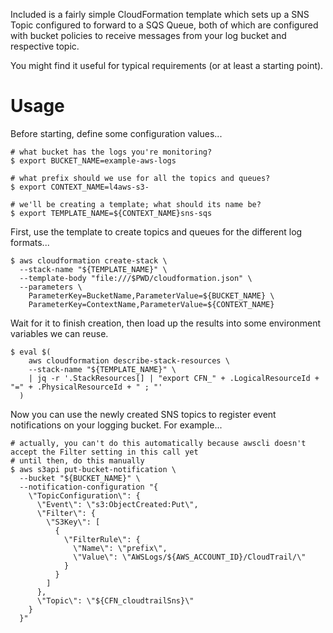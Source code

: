 Included is a fairly simple CloudFormation template which sets up a SNS Topic configured to forward to a SQS Queue, both of which are configured with bucket policies to receive messages from your log bucket and respective topic.

You might find it useful for typical requirements (or at least a starting point).


# Usage

Before starting, define some configuration values...

    # what bucket has the logs you're monitoring?
    $ export BUCKET_NAME=example-aws-logs
    
    # what prefix should we use for all the topics and queues?
    $ export CONTEXT_NAME=l4aws-s3-
    
    # we'll be creating a template; what should its name be?
    $ export TEMPLATE_NAME=${CONTEXT_NAME}sns-sqs
    
First, use the template to create topics and queues for the different log formats...

    $ aws cloudformation create-stack \
      --stack-name "${TEMPLATE_NAME}" \
      --template-body "file:///$PWD/cloudformation.json" \
      --parameters \
        ParameterKey=BucketName,ParameterValue=${BUCKET_NAME} \
        ParameterKey=ContextName,ParameterValue=${CONTEXT_NAME}

Wait for it to finish creation, then load up the results into some environment variables we can reuse.

    $ eval $(
        aws cloudformation describe-stack-resources \
        --stack-name "${TEMPLATE_NAME}" \
        | jq -r '.StackResources[] | "export CFN_" + .LogicalResourceId + "=" + .PhysicalResourceId + " ; "'
      )

Now you can use the newly created SNS topics to register event notifications on your logging bucket. For example...

    # actually, you can't do this automatically because awscli doesn't accept the Filter setting in this call yet
    # until then, do this manually
    $ aws s3api put-bucket-notification \
      --bucket "${BUCKET_NAME}" \
      --notification-configuration "{
        \"TopicConfiguration\": {
          \"Event\": \"s3:ObjectCreated:Put\",
          \"Filter\": {
            \"S3Key\": [
              {
                \"FilterRule\": {
                  \"Name\": \"prefix\",
                  \"Value\": \"AWSLogs/${AWS_ACCOUNT_ID}/CloudTrail/\"
                }
              }
            ]
          },
          \"Topic\": \"${CFN_cloudtrailSns}\"
        }
      }"

